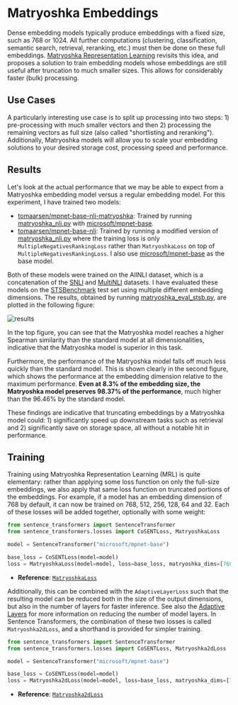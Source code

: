 # Matryoshka Embeddings

Dense embedding models typically produce embeddings with a fixed size, such as 768 or 1024. All further computations (clustering, classification, semantic search, retrieval, reranking, etc.) must then be done on these full embeddings. [Matryoshka Representation Learning](https://arxiv.org/abs/2205.13147) revisits this idea, and proposes a solution to train embedding models whose embeddings are still useful after truncation to much smaller sizes. This allows for considerably faster (bulk) processing.

## Use Cases

A particularly interesting use case is to split up processing into two steps: 1) pre-processing with much smaller vectors and then 2) processing the remaining vectors as full size (also called "shortlisting and reranking"). Additionally, Matryoshka models will allow you to scale your embedding solutions to your desired storage cost, processing speed and performance.

## Results

Let's look at the actual performance that we may be able to expect from a Matryoshka embedding model versus a regular embedding model. For this experiment, I have trained two models:

* [tomaarsen/mpnet-base-nli-matryoshka](https://huggingface.co/tomaarsen/mpnet-base-nli-matryoshka): Trained by running [matryoshka_nli.py](matryoshka_nli.py) with [microsoft/mpnet-base](https://huggingface.co/microsoft/mpnet-base).
* [tomaarsen/mpnet-base-nli](https://huggingface.co/tomaarsen/mpnet-base-nli): Trained by running a modified version of [matryoshka_nli.py](matryoshka_nli.py) where the training loss is only `MultipleNegativesRankingLoss` rather than `MatryoshkaLoss` on top of `MultipleNegativesRankingLoss`. I also use [microsoft/mpnet-base](https://huggingface.co/microsoft/mpnet-base) as the base model.

Both of these models were trained on the AllNLI dataset, which is a concatenation of the [SNLI](https://huggingface.co/datasets/snli) and [MultiNLI](https://huggingface.co/datasets/multi_nli) datasets. I have evaluated these models on the [STSBenchmark](https://huggingface.co/datasets/mteb/stsbenchmark-sts) test set using multiple different embedding dimensions. The results, obtained by running [matryoshka_eval_stsb.py](https://github.com/UKPLab/sentence-transformers/blob/master/examples/sentence_transformer/training/matryoshka/matryoshka_eval_stsb.py), are plotted in the following figure:

![results](https://huggingface.co/datasets/huggingface/documentation-images/resolve/main/blog/matryoshka/results.png)

In the top figure, you can see that the Matryoshka model reaches a higher Spearman similarity than the standard model at all dimensionalities, indicative that the Matryoshka model is superior in this task.

Furthermore, the performance of the Matryoshka model falls off much less quickly than the standard model. This is shown clearly in the second figure, which shows the performance at the embedding dimension relative to the maximum performance. **Even at 8.3% of the embedding size, the Matryoshka model preserves 98.37% of the performance**, much higher than the 96.46% by the standard model.

These findings are indicative that truncating embeddings by a Matryoshka model could: 1) significantly speed up downstream tasks such as retrieval and 2) significantly save on storage space, all without a notable hit in performance.

## Training

Training using Matryoshka Representation Learning (MRL) is quite elementary: rather than applying some loss function on only the full-size embeddings, we also apply that same loss function on truncated portions of the embeddings. For example, if a model has an embedding dimension of 768 by default, it can now be trained on 768, 512, 256, 128, 64 and 32. Each of these losses will be added together, optionally with some weight:

```python
from sentence_transformers import SentenceTransformer
from sentence_transformers.losses import CoSENTLoss, MatryoshkaLoss

model = SentenceTransformer("microsoft/mpnet-base")

base_loss = CoSENTLoss(model=model)
loss = MatryoshkaLoss(model=model, loss=base_loss, matryoshka_dims=[768, 512, 256, 128, 64])
```
* **Reference**: <a href="../../../../docs/package_reference/sentence_transformer/losses.html#matryoshkaloss"><code>MatryoshkaLoss</code></a>

Additionally, this can be combined with the `AdaptiveLayerLoss` such that the resulting model can be reduced both in the size of the output dimensions, but also in the number of layers for faster inference. See also the [Adaptive Layers](../adaptive_layer/README.md) for more information on reducing the number of model layers. In Sentence Transformers, the combination of these two losses is called `Matryoshka2dLoss`, and a shorthand is provided for simpler training.

```python
from sentence_transformers import SentenceTransformer
from sentence_transformers.losses import CoSENTLoss, Matryoshka2dLoss

model = SentenceTransformer("microsoft/mpnet-base")

base_loss = CoSENTLoss(model=model)
loss = Matryoshka2dLoss(model=model, loss=base_loss, matryoshka_dims=[768, 512, 256, 128, 64])
```

* **Reference**: <a href="../../../../docs/package_reference/sentence_transformer/losses.html#matryoshka2dloss"><code>Matryoshka2dLoss</code></a>
